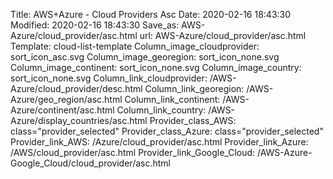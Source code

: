 Title: AWS+Azure - Cloud Providers Asc
Date: 2020-02-16 18:43:30
Modified: 2020-02-16 18:43:30
Save_as: AWS-Azure/cloud_provider/asc.html
url: AWS-Azure/cloud_provider/asc.html
Template: cloud-list-template
Column_image_cloudprovider: sort_icon_asc.svg
Column_image_georegion: sort_icon_none.svg
Column_image_continent: sort_icon_none.svg
Column_image_country: sort_icon_none.svg
Column_link_cloudprovider: /AWS-Azure/cloud_provider/desc.html
Column_link_georegion: /AWS-Azure/geo_region/asc.html
Column_link_continent: /AWS-Azure/continent/asc.html
Column_link_country: /AWS-Azure/display_countries/asc.html
Provider_class_AWS: class="provider_selected"
Provider_class_Azure: class="provider_selected"
Provider_link_AWS: /Azure/cloud_provider/asc.html
Provider_link_Azure: /AWS/cloud_provider/asc.html
Provider_link_Google_Cloud: /AWS-Azure-Google_Cloud/cloud_provider/asc.html